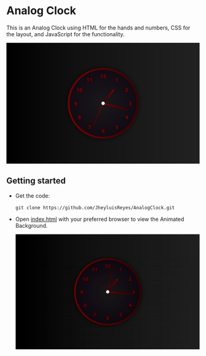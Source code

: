 # Analog Clock
This is an Analog Clock using HTML for the hands and numbers, CSS for the layout, and JavaScript for the functionality.

  ![Analog Clock Background Screenshot](images/AnalogClockScreenshot.png)

## Getting started
- Get the code:
    ```
    git clone https://github.com/JheyluisReyes/AnalogClock.git
    ```

- Open [index.html](index.html) with your preferred browser to view the Animated Background.

  ![Analog Clock Screenshot](images/AnalogClockGIF.gif)
